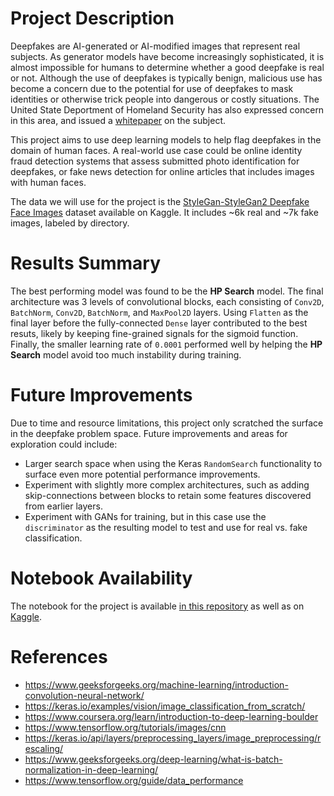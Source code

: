 # Project Description

Deepfakes are AI-generated or AI-modified images that represent real subjects. As generator models have become increasingly sophisticated, it is almost impossible for humans to determine whether a good deepfake is real or not. Although the use of deepfakes is typically benign, malicious use has become a concern due to the potential for use of deepfakes to mask identities or otherwise trick people into dangerous or costly situations. The United State Deportment of Homeland Security has also expressed concern in this area, and issued a [whitepaper](https://www.dhs.gov/sites/default/files/publications/increasing_threats_of_deepfake_identities_0.pdf) on the subject.

This project aims to use deep learning models to help flag deepfakes in the domain of human faces. A real-world use case could be online identity fraud detection systems that assess submitted photo identification for deepfakes, or fake news detection for online articles that includes images with human faces.

The data we will use for the project is the [StyleGan-StyleGan2 Deepfake Face Images](https://www.kaggle.com/datasets/kshitizbhargava/deepfake-face-images/data) dataset available on Kaggle. It includes ~6k real and ~7k fake images, labeled by directory.

# Results Summary

The best performing model was found to be the **HP Search** model. The final architecture was 3 levels of convolutional blocks, each consisting of `Conv2D`, `BatchNorm`, `Conv2D`, `BatchNorm`, and `MaxPool2D` layers. Using `Flatten` as the final layer before the fully-connected `Dense` layer contributed to the best resuts, likely by keeping fine-grained signals for the sigmoid function. Finally, the smaller learning rate of `0.0001` performed well by helping the **HP Search** model avoid too much instability during training.

# Future Improvements

Due to time and resource limitations, this project only scratched the surface in the deepfake problem space. Future improvements and areas for exploration could include:

* Larger search space when using the Keras `RandomSearch` functionality to surface even more potential performance improvements.
* Experiment with slightly more complex architectures, such as adding skip-connections between blocks to retain some features discovered from earlier layers.
* Experiment with GANs for training, but in this case use the `discriminator` as the resulting model to test and use for real vs. fake classification.

# Notebook Availability

The notebook for the project is available [in this repository](xxx) as well as on [Kaggle](https://www.kaggle.com/code/lynchrl/csca-5642-final-project).

# References

* https://www.geeksforgeeks.org/machine-learning/introduction-convolution-neural-network/
* https://keras.io/examples/vision/image_classification_from_scratch/
* https://www.coursera.org/learn/introduction-to-deep-learning-boulder
* https://www.tensorflow.org/tutorials/images/cnn
* https://keras.io/api/layers/preprocessing_layers/image_preprocessing/rescaling/
* https://www.geeksforgeeks.org/deep-learning/what-is-batch-normalization-in-deep-learning/
* https://www.tensorflow.org/guide/data_performance
